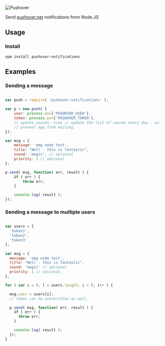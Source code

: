 ![Pushover](https://pushover.net/assets/pushover-header-0f47af8e08d8bef658a999a9e6584fcc.png)

Send [pushover.net](http://pushover.net) notifications from Node.JS

## Usage

### Install

	npm install pushover-notifications

## Examples

### Sending a message
```javascript

var push = require( 'pushover-notifications' );

var p = new push( {
	user: process.env['PUSHOVER_USER'],
	token: process.env['PUSHOVER_TOKEN'],
	// update_sounds: true // update the list of sounds every day - will
	// prevent app from exiting.
});

var msg = {
	message: 'omg node test',
	title: "Well - this is fantastic",
	sound: 'magic', // optional
	priority: 1 // optional
};

p.send( msg, function( err, result ) {
	if ( err ) {
		throw err;
	}

	console.log( result );
});
```

### Sending a message to multiple users
```javascript

var users = [
  'token1',
  'token2',
  'token3'
];

var msg = {
  message: 'omg node test',
  title: "Well - this is fantastic",
  sound: 'magic' // optional
  priority: 1 // optional,
};

for ( var i = 0, l = users.length; i < l; i++ ) {

  msg.user = users[i];
  // token can be overwritten as well.

  p.send( msg, function( err, result ) {
    if ( err ) {
      throw err;
    }

    console.log( result );
  });
}

```
